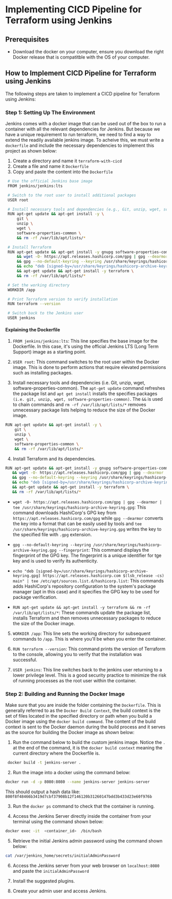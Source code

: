 # Implementing CICD Pipeline for Terraform using Jenkins

## Prerequisites
* Download the docker on your computer, ensure you download the right Docker release that is compatitble with the OS of your computer.

## How to Implement CICD Pipeline for Terraform using Jenkins
The following steps are taken to implement a CICD pipeline for Terraform using Jenkins:

### Step 1: Setting Up The Environment
Jenkins comes with a docker image that can be used out of the box to run a container with all the relevant dependencies for Jenkins. But because we have a unique requirement to run terraform, we need to find a way to extend the readily available jenkins image. To acheive this, we must write a `dockerfile` and include the necessary dependencies to implement this project as shown below:

1. Create a directory and name it `terraform-with-cicd`
2. Create a file and name it `Dockerfile`
3. Copy and paste the content into the `Dockerfile`
```sh
 # Use the official Jenkins base image
 FROM jenkins/jenkins:lts

 # Switch to the root user to install additional packages
 USER root

 # Install necessary tools and dependencies (e.g., Git, unzip, wget, software-properties-common)
 RUN apt-get update && apt-get install -y \
     git \
     unzip \
     wget \
     software-properties-common \
     && rm -rf /var/lib/apt/lists/*

 # Install Terraform
 RUN apt-get update && apt-get install -y gnupg software-properties-common wget \
     && wget -O- https://apt.releases.hashicorp.com/gpg | gpg --dearmor | tee /usr/share/keyrings/hashicorp-archive-keyring.gpg \
     && gpg --no-default-keyring --keyring /usr/share/keyrings/hashicorp-archive-keyring.gpg --fingerprint \
     && echo "deb [signed-by=/usr/share/keyrings/hashicorp-archive-keyring.gpg] https://apt.releases.hashicorp.com $(lsb_release -cs) main" | tee /etc/apt/sources.list.d/hashicorp.list \
     && apt-get update && apt-get install -y terraform \
     && rm -rf /var/lib/apt/lists/*

 # Set the working directory
 WORKDIR /app

 # Print Terraform version to verify installation
 RUN terraform --version

 # Switch back to the Jenkins user
 USER jenkins
```

#### Explaining the Dockerfile
1. `FROM jenkins/jenkins:lts`: This line specifies the base image for the Dockerfile. In this case, it's using the official Jenkins LTS (Long Term Support) image as a starting point.

2. `USER root`: This command switches to the root user within the Docker image. This is done to perform actions that require elevated permissions such as installing packages.

3. Install necessary tools and dependencies (i.e. Git, unzip, wget, software-properties-common). The `apt-get update` command refreshes the package list and `apt get install` installs the specifies packages `(i.e. git, unzip, wget, software-properties-common)`. The `&&` is used to chain commands and `rm -rf /var/lib/apt/lists/*` removes unnecessary package lists helping to reduce the size of the Docker image.
```sh
RUN apt-get update && apt-get install -y \
    git \
    unzip \
    wget \
    software-properties-common \
    && rm -rf /var/lib/apt/lists/*
```
 4. Install Terraform and its dependencies. 
 ```sh
 RUN apt-get update && apt-get install -y gnupg software-properties-common wget \
    && wget -O- https://apt.releases.hashicorp.com/gpg | gpg --dearmor | tee /usr/share/keyrings/hashicorp-archive-keyring.gpg \
    && gpg --no-default-keyring --keyring /usr/share/keyrings/hashicorp-archive-keyring.gpg --fingerprint \
    && echo "deb [signed-by=/usr/share/keyrings/hashicorp-archive-keyring.gpg] https://apt.releases.hashicorp.com $(lsb_release -cs) main" | tee /etc/apt/sources.list.d/hashicorp.list \
    && apt-get update && apt-get install -y terraform \
    && rm -rf /var/lib/apt/lists/*
 ```

 * `wget -O- https://apt.releases.hashicorp.com/gpg | gpg --dearmor | tee /usr/share/keyrings/hashicorp-archive-keyring.gpg`: This command downloads HashiCorp's GPG key from `https://apt.releases.hashicorp.com/gpg` while `gpg --dearmor` converts the key into a format that can be easily used by tools and `tee /usr/share/keyrings/hashicorp-archive-keyring.gpg` writes the key to the specified file with `.gpg` extension.

 * `gpg --no-default-keyring --keyring /usr/share/keyrings/hashicorp-archive-keyring.gpg --fingerprint`: This command displays the fingerprint of the GPG key. The fingerprint is a unique identifier for tge key and is used to verify its authenticity.

 * `echo "deb [signed-by=/usr/share/keyrings/hashicorp-archive-keyring.gpg] https://apt.releases.hashicorp.com $(lsb_release -cs) main" | tee /etc/apt/sources.list.d/hashicorp.list`: This commands adds HashiCorp's repository configuration to the system's package manager (apt in this case) and it specifies the GPG key to be used for package verification.

 * `RUN apt-get update && apt-get install -y terraform && rm -rf /var/lib/apt/lists/*`: These commands update the package list, installs Terraform and then removes unnecessary packages to reduce the size of the Docker image.

 5. `WORKDIR /app`: This line sets the working directory for subsequent commands to `/app`. This is where you'll be when you enter the container.

 6. `RUN terraform --version`: This command prints the version of Terraform to the console, allowing you to verify that the installation was successful.

 7. `USER jenkins`: This line switches back to the jenkins user returning to a lower privilege level. This is a good security practice to minimize the risk of running processes as the root user within the container.

 ### Step 2: Building and Running the Docker Image
 Make sure that you are inside the folder containing the `Dockerfile`. This is generally referred to as the `Docker Build Context`, the build context is the set of files located in the specified directory or path when you build a Docker image using the `docker build command`. The content of the build context is sent to the Docker daemon during the build process and it serves as the source for building the Docker image as shown below:

 1. Run the command below to build the custom jenkins image. Notice the `.` at the end of the command, it is the `docker build context` meaning the current directory where the Dockerfile is.

 ```sh
  docker build -t jenkins-server .
 ```

 2. Run the image into a docker using the command below:

 ```sh
 docker run -d -p 8080:8080 --name jenkins-server jenkins-server 
 ```

 This should output a hash data like:
`800f8f48466b3419d7cbf37908b12f146120b31260147bdd3b433d23e60f976b`

3. Run the `docker ps` command to check that the container is running.

4. Access the Jenkins Server directly inside the container from your terminal using the command shown below:

```sh
docker exec -it  <container_id>  /bin/bash
```

5. Retrieve the initial Jenkins admin password using the command shown below:

```sh
cat /var/jenkins_home/secrets/initialAdminPassword
```

6. Access the Jenkins server from your web browser on `localhost:8080` and paste the `initialAdminPassword`

7. Install the suggested plugins.

8. Create your admin user and access Jenkins.